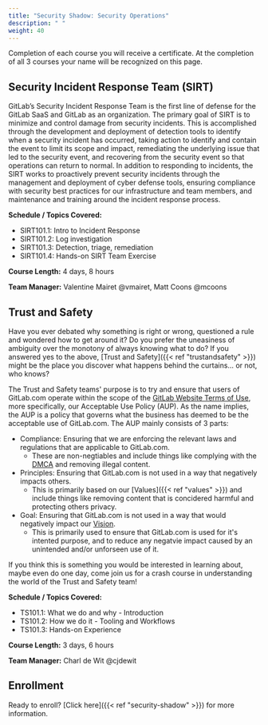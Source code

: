```yaml
---
title: "Security Shadow: Security Operations"
description: " "
weight: 40
---
```


Completion of each course you will receive a certificate.  At the completion of all 3 courses your name will be recognized on this page.

## Security Incident Response Team (SIRT)

GitLab’s Security Incident Response Team is the first line of defense for the GitLab SaaS and GitLab as an organization. The primary goal of SIRT is to minimize and control damage from security incidents. This is accomplished through the development and deployment of detection tools to identify when a security incident has occurred, taking action to identify and contain the event to limit its scope and impact, remediating the underlying issue that led to the security event, and recovering from the security event so that operations can return to normal. In addition to responding to incidents, the SIRT works to proactively prevent security incidents through the management and deployment of cyber defense tools, ensuring compliance with security best practices for our infrastructure and team members, and maintenance and training around the incident response process.

**Schedule / Topics Covered:**
- SIRT101.1: Intro to Incident Response
- SIRT101.2: Log investigation
- SIRT101.3: Detection, triage, remediation
- SIRT101.4: Hands-on SIRT Team Exercise

**Course Length:**
4 days, 8 hours

**Team Manager:** Valentine Mairet @vmairet, Matt Coons @mcoons

## Trust and Safety

Have you ever debated why something is right or  wrong, questioned a rule and wondered how to get around it?
Do you prefer the uneasiness of ambiguity over the monotony of always knowing what to do?
If you answered yes to the above, [Trust and Safety]({{< ref "trustandsafety" >}}) might be the place you discover what happens behind the curtains… or not, who knows?

The Trust and Safety teams' purpose is to try and ensure that users of GitLab.com operate within the scope of the [GitLab Website Terms of Use](https://about.gitlab.com/terms/#gitlab-com), more specifically, our Acceptable Use Policy (AUP). As the name implies, the AUP is a policy that governs what the business has deemed to be the acceptable use of GitLab.com.
The AUP mainly consists of 3 parts:
- Compliance: Ensuring that we are enforcing the relevant laws and regulations that are applicable to GitLab.com.
    - These are non-negtiables and include things like complying with the [DMCA](https://about.gitlab.com/handbook/dmca/) and removing illegal content.
- Principles: Ensuring that GitLab.com is not used in a way that negatively impacts others.
    - This is primarily based on our [Values]({{< ref "values" >}}) and include things like removing content that is concidered harmful and protecting others privacy.
- Goal: Ensuring that GitLab.com is not used in a way that would negatively impact our [Vision](/handbook/company/vision/#vision).
    - This is primarily used to ensure that GitLab.com is used for it's intented purpose, and to reduce any negatvie impact caused by an unintended and/or unforseen use of it.

If you think this is something you would be interested in learning about, maybe even do one day, come join us for a crash course in understanding the world of the Trust and Safety team!

**Schedule / Topics Covered:**
- TS101.1: What we do and why - Introduction
- TS101.2: How we do it - Tooling and Workflows
- TS101.3: Hands-on Experience

**Course Length:**
3 days, 6 hours

**Team Manager:** Charl de Wit @cjdewit

## Enrollment

Ready to enroll? [Click here]({{< ref "security-shadow" >}}) for more information.
